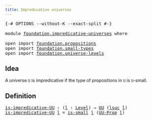 ```yaml
---
title: Impredicative universes
---
```


<pre class="Agda"><a id="49" class="Symbol">{-#</a> <a id="53" class="Keyword">OPTIONS</a> <a id="61" class="Pragma">--without-K</a> <a id="73" class="Pragma">--exact-split</a> <a id="87" class="Symbol">#-}</a>

<a id="92" class="Keyword">module</a> <a id="99" href="foundation.impredicative-universes.html" class="Module">foundation.impredicative-universes</a> <a id="134" class="Keyword">where</a>

<a id="141" class="Keyword">open</a> <a id="146" class="Keyword">import</a> <a id="153" href="foundation.propositions.html" class="Module">foundation.propositions</a>
<a id="177" class="Keyword">open</a> <a id="182" class="Keyword">import</a> <a id="189" href="foundation.small-types.html" class="Module">foundation.small-types</a>
<a id="212" class="Keyword">open</a> <a id="217" class="Keyword">import</a> <a id="224" href="foundation.universe-levels.html" class="Module">foundation.universe-levels</a>
</pre>
## Idea

A universe `U` is impredicative if the type of propositions in `U` is `U`-small.

## Definition

<pre class="Agda"><a id="is-impredicative-UU"></a><a id="370" href="foundation.impredicative-universes.html#370" class="Function">is-impredicative-UU</a> <a id="390" class="Symbol">:</a> <a id="392" class="Symbol">(</a><a id="393" href="foundation.impredicative-universes.html#393" class="Bound">l</a> <a id="395" class="Symbol">:</a> <a id="397" href="Agda.Primitive.html#597" class="Postulate">Level</a><a id="402" class="Symbol">)</a> <a id="404" class="Symbol">→</a> <a id="406" href="foundation-core.universe-levels.html#235" class="Primitive">UU</a> <a id="409" class="Symbol">(</a><a id="410" href="Agda.Primitive.html#780" class="Primitive">lsuc</a> <a id="415" href="foundation.impredicative-universes.html#393" class="Bound">l</a><a id="416" class="Symbol">)</a>
<a id="418" href="foundation.impredicative-universes.html#370" class="Function">is-impredicative-UU</a> <a id="438" href="foundation.impredicative-universes.html#438" class="Bound">l</a> <a id="440" class="Symbol">=</a> <a id="442" href="foundation.small-types.html#1463" class="Function">is-small</a> <a id="451" href="foundation.impredicative-universes.html#438" class="Bound">l</a> <a id="453" class="Symbol">(</a><a id="454" href="foundation-core.propositions.html#1393" class="Function">UU-Prop</a> <a id="462" href="foundation.impredicative-universes.html#438" class="Bound">l</a><a id="463" class="Symbol">)</a>
</pre>